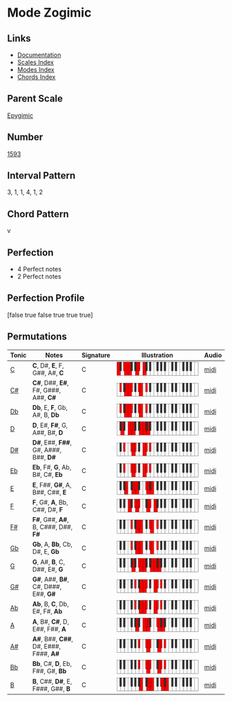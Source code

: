 # Mode Zogimic

## Links

- [Documentation](README.md)
- [Scales Index](Scales.md)
- [Modes Index](Modes.md)
- [Chords Index](Chords.md)

## Parent Scale

[Epygimic](ScaleEpygimic.md)

## Number

[1593](https://ianring.com/musictheory/scales/1593)

## Interval Pattern

3, 1, 1, 4, 1, 2

## Chord Pattern

v

## Perfection

- 4 Perfect notes
- 2 Perfect notes

## Perfection Profile

[false true false true true true]

## Permutations

| Tonic | Notes | Signature | Illustration | Audio |
|-------|-------|-----------|--------------|-------|
| [C](ModeCNaturalZogimic.md) | **C**, D#, **E**, F, G##, A#, **C** | C | ![CNaturalZogimic](ModeCNaturalZogimic.png) | [midi](https://github.com/edipermadi/music/blob/main/docs/ModeCNaturalZogimic.mid?raw=true) |
| [C#](ModeCSharpZogimic.md) | **C#**, D##, **E#**, F#, G###, A##, **C#** | C | ![CSharpZogimic](ModeCSharpZogimic.png) | [midi](https://github.com/edipermadi/music/blob/main/docs/ModeCSharpZogimic.mid?raw=true) |
| [Db](ModeDFlatZogimic.md) | **Db**, E, **F**, Gb, A#, B, **Db** | C | ![DFlatZogimic](ModeDFlatZogimic.png) | [midi](https://github.com/edipermadi/music/blob/main/docs/ModeDFlatZogimic.mid?raw=true) |
| [D](ModeDNaturalZogimic.md) | **D**, E#, **F#**, G, A##, B#, **D** | C | ![DNaturalZogimic](ModeDNaturalZogimic.png) | [midi](https://github.com/edipermadi/music/blob/main/docs/ModeDNaturalZogimic.mid?raw=true) |
| [D#](ModeDSharpZogimic.md) | **D#**, E##, **F##**, G#, A###, B##, **D#** | C | ![DSharpZogimic](ModeDSharpZogimic.png) | [midi](https://github.com/edipermadi/music/blob/main/docs/ModeDSharpZogimic.mid?raw=true) |
| [Eb](ModeEFlatZogimic.md) | **Eb**, F#, **G**, Ab, B#, C#, **Eb** | C | ![EFlatZogimic](ModeEFlatZogimic.png) | [midi](https://github.com/edipermadi/music/blob/main/docs/ModeEFlatZogimic.mid?raw=true) |
| [E](ModeENaturalZogimic.md) | **E**, F##, **G#**, A, B##, C##, **E** | C | ![ENaturalZogimic](ModeENaturalZogimic.png) | [midi](https://github.com/edipermadi/music/blob/main/docs/ModeENaturalZogimic.mid?raw=true) |
| [F](ModeFNaturalZogimic.md) | **F**, G#, **A**, Bb, C##, D#, **F** | C | ![FNaturalZogimic](ModeFNaturalZogimic.png) | [midi](https://github.com/edipermadi/music/blob/main/docs/ModeFNaturalZogimic.mid?raw=true) |
| [F#](ModeFSharpZogimic.md) | **F#**, G##, **A#**, B, C###, D##, **F#** | C | ![FSharpZogimic](ModeFSharpZogimic.png) | [midi](https://github.com/edipermadi/music/blob/main/docs/ModeFSharpZogimic.mid?raw=true) |
| [Gb](ModeGFlatZogimic.md) | **Gb**, A, **Bb**, Cb, D#, E, **Gb** | C | ![GFlatZogimic](ModeGFlatZogimic.png) | [midi](https://github.com/edipermadi/music/blob/main/docs/ModeGFlatZogimic.mid?raw=true) |
| [G](ModeGNaturalZogimic.md) | **G**, A#, **B**, C, D##, E#, **G** | C | ![GNaturalZogimic](ModeGNaturalZogimic.png) | [midi](https://github.com/edipermadi/music/blob/main/docs/ModeGNaturalZogimic.mid?raw=true) |
| [G#](ModeGSharpZogimic.md) | **G#**, A##, **B#**, C#, D###, E##, **G#** | C | ![GSharpZogimic](ModeGSharpZogimic.png) | [midi](https://github.com/edipermadi/music/blob/main/docs/ModeGSharpZogimic.mid?raw=true) |
| [Ab](ModeAFlatZogimic.md) | **Ab**, B, **C**, Db, E#, F#, **Ab** | C | ![AFlatZogimic](ModeAFlatZogimic.png) | [midi](https://github.com/edipermadi/music/blob/main/docs/ModeAFlatZogimic.mid?raw=true) |
| [A](ModeANaturalZogimic.md) | **A**, B#, **C#**, D, E##, F##, **A** | C | ![ANaturalZogimic](ModeANaturalZogimic.png) | [midi](https://github.com/edipermadi/music/blob/main/docs/ModeANaturalZogimic.mid?raw=true) |
| [A#](ModeASharpZogimic.md) | **A#**, B##, **C##**, D#, E###, F###, **A#** | C | ![ASharpZogimic](ModeASharpZogimic.png) | [midi](https://github.com/edipermadi/music/blob/main/docs/ModeASharpZogimic.mid?raw=true) |
| [Bb](ModeBFlatZogimic.md) | **Bb**, C#, **D**, Eb, F##, G#, **Bb** | C | ![BFlatZogimic](ModeBFlatZogimic.png) | [midi](https://github.com/edipermadi/music/blob/main/docs/ModeBFlatZogimic.mid?raw=true) |
| [B](ModeBNaturalZogimic.md) | **B**, C##, **D#**, E, F###, G##, **B** | C | ![BNaturalZogimic](ModeBNaturalZogimic.png) | [midi](https://github.com/edipermadi/music/blob/main/docs/ModeBNaturalZogimic.mid?raw=true) |
